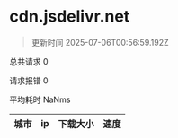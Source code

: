 
  # cdn.jsdelivr.net

  > 更新时间 2025-07-06T00:56:59.192Z
  
  总共请求 0

  请求报错 0

  平均耗时 NaNms

|城市|ip|下载大小|速度|
|-----|----------|---|---|

  